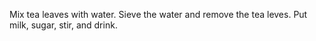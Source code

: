 Mix tea leaves with water. Sieve the water and remove the tea leves.
Put milk, sugar, stir, and drink.